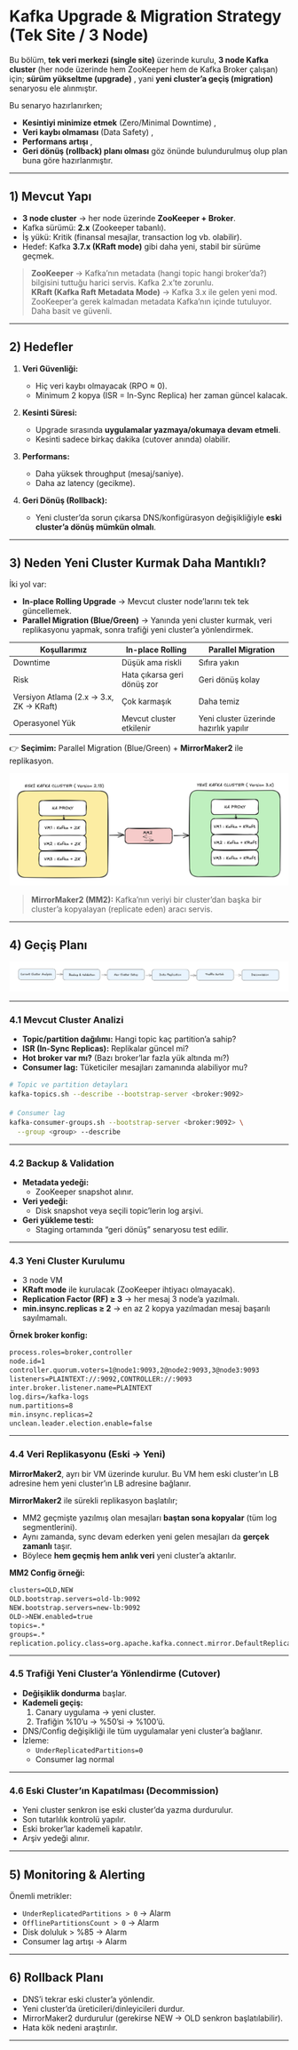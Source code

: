 # Kafka Upgrade & Migration Strategy (Tek Site / 3 Node)

Bu bölüm, **tek veri merkezi (single site)** üzerinde kurulu, **3 node Kafka cluster** (her node üzerinde hem ZooKeeper hem de Kafka Broker çalışan) için; **sürüm yükseltme (upgrade)** , yani **yeni cluster’a geçiş (migration)** senaryosu ele alınmıştır.

Bu senaryo hazırlanırken;
- **Kesintiyi minimize etmek** (Zero/Minimal Downtime) , 
- **Veri kaybı olmaması** (Data Safety) , 
- **Performans artışı** , 
- **Geri dönüş (rollback) planı olması** göz önünde bulundurulmuş olup plan buna göre hazırlanmıştır. 

---

## 1) Mevcut Yapı

- **3 node cluster** → her node üzerinde **ZooKeeper + Broker**.  
- Kafka sürümü: **2.x** (Zookeeper tabanlı).  
- İş yükü: Kritik (finansal mesajlar, transaction log vb. olabilir).  
- Hedef: Kafka **3.7.x (KRaft mode)** gibi daha yeni, stabil bir sürüme geçmek.  

> **ZooKeeper** → Kafka’nın metadata (hangi topic hangi broker’da?) bilgisini tuttuğu harici servis. Kafka 2.x’te zorunlu.  
> **KRaft (Kafka Raft Metadata Mode)** → Kafka 3.x ile gelen yeni mod. ZooKeeper’a gerek kalmadan metadata Kafka’nın içinde tutuluyor. Daha basit ve güvenli.  

---

## 2) Hedefler

1. **Veri Güvenliği:**  
   - Hiç veri kaybı olmayacak (RPO ≈ 0).  
   - Minimum 2 kopya (ISR = In-Sync Replica) her zaman güncel kalacak.  

2. **Kesinti Süresi:**  
   - Upgrade sırasında **uygulamalar yazmaya/okumaya devam etmeli**.  
   - Kesinti sadece birkaç dakika (cutover anında) olabilir.  

3. **Performans:**  
   - Daha yüksek throughput (mesaj/saniye).  
   - Daha az latency (gecikme).  

4. **Geri Dönüş (Rollback):**  
   - Yeni cluster’da sorun çıkarsa DNS/konfigürasyon değişikliğiyle **eski cluster’a dönüş mümkün olmalı**.  

---

## 3) Neden Yeni Cluster Kurmak Daha Mantıklı?

İki yol var:  
- **In-place Rolling Upgrade** → Mevcut cluster node’larını tek tek güncellemek.  
- **Parallel Migration (Blue/Green)** → Yanında yeni cluster kurmak, veri replikasyonu yapmak, sonra trafiği yeni cluster’a yönlendirmek.  

|Koşullarımız | In-place Rolling | Parallel Migration |
|---------|-----------------|--------------------|
| Downtime | Düşük ama riskli | Sıfıra yakın |
| Risk | Hata çıkarsa geri dönüş zor | Geri dönüş kolay |
| Versiyon Atlama (2.x → 3.x, ZK → KRaft) | Çok karmaşık | Daha temiz |
| Operasyonel Yük | Mevcut cluster etkilenir | Yeni cluster üzerinde hazırlık yapılır |

👉 **Seçimim:** Parallel Migration (Blue/Green) + **MirrorMaker2** ile replikasyon.  

![migration](../img/image-12.png)


> **MirrorMaker2 (MM2):** Kafka’nın veriyi bir cluster’dan başka bir cluster’a kopyalayan (replicate eden) aracı servis.  

---

## 4) Geçiş Planı

![kafka-flow-chart](../img/image-11.png)

---

### 4.1 Mevcut Cluster Analizi

- **Topic/partition dağılımı:** Hangi topic kaç partition’a sahip?  
- **ISR (In-Sync Replicas):** Replikalar güncel mi?  
- **Hot broker var mı?** (Bazı broker’lar fazla yük altında mı?)  
- **Consumer lag:** Tüketiciler mesajları zamanında alabiliyor mu?  

```bash
# Topic ve partition detayları
kafka-topics.sh --describe --bootstrap-server <broker:9092>

# Consumer lag
kafka-consumer-groups.sh --bootstrap-server <broker:9092> \
  --group <group> --describe
```

---

### 4.2 Backup & Validation

- **Metadata yedeği:**  
  - ZooKeeper snapshot alınır.  
- **Veri yedeği:**  
  - Disk snapshot veya seçili topic’lerin log arşivi.  
- **Geri yükleme testi:**  
  - Staging ortamında “geri dönüş” senaryosu test edilir.  

---

### 4.3 Yeni Cluster Kurulumu

- 3 node VM  
- **KRaft mode** ile kurulacak (ZooKeeper ihtiyacı olmayacak).  
- **Replication Factor (RF) ≥ 3** → her mesaj 3 node’a yazılmalı.  
- **min.insync.replicas ≥ 2** → en az 2 kopya yazılmadan mesaj başarılı sayılmamalı.  

**Örnek broker konfig:**

```properties
process.roles=broker,controller
node.id=1
controller.quorum.voters=1@node1:9093,2@node2:9093,3@node3:9093
listeners=PLAINTEXT://:9092,CONTROLLER://:9093
inter.broker.listener.name=PLAINTEXT
log.dirs=/kafka-logs
num.partitions=8
min.insync.replicas=2
unclean.leader.election.enable=false
```

---

### 4.4 Veri Replikasyonu (Eski → Yeni)

**MirrorMaker2**, ayrı bir VM üzerinde kurulur. Bu VM hem eski cluster’ın LB adresine hem yeni cluster’ın LB adresine bağlanır.

**MirrorMaker2** ile sürekli replikasyon başlatılır;  
- MM2 geçmişte yazılmış olan mesajları **baştan sona kopyalar** (tüm log segmentlerini).  
- Aynı zamanda, sync devam ederken yeni gelen mesajları da **gerçek zamanlı** taşır.  
- Böylece **hem geçmiş hem anlık veri** yeni cluster’a aktarılır.  

**MM2 Config örneği:**

```properties
clusters=OLD,NEW
OLD.bootstrap.servers=old-lb:9092
NEW.bootstrap.servers=new-lb:9092
OLD->NEW.enabled=true
topics=.*
groups=.*
replication.policy.class=org.apache.kafka.connect.mirror.DefaultReplicationPolicy

```

---

### 4.5 Trafiği Yeni Cluster’a Yönlendirme (Cutover)

- **Değişiklik dondurma** başlar.  
- **Kademeli geçiş:**  
  1. Canary uygulama → yeni cluster.  
  2. Trafiğin %10’u → %50’si → %100’ü.  
- DNS/Config değişikliği ile tüm uygulamalar yeni cluster’a bağlanır.  
- İzleme:  
  - `UnderReplicatedPartitions=0`  
  - Consumer lag normal  

---

### 4.6 Eski Cluster’ın Kapatılması (Decommission)

- Yeni cluster senkron ise eski cluster’da yazma durdurulur.  
- Son tutarlılık kontrolü yapılır.  
- Eski broker’lar kademeli kapatılır.  
- Arşiv yedeği alınır.  

---

## 5) Monitoring & Alerting

Önemli metrikler:  
- `UnderReplicatedPartitions > 0` → Alarm  
- `OfflinePartitionsCount > 0` → Alarm  
- Disk doluluk > %85 → Alarm  
- Consumer lag artışı → Alarm  

---

## 6) Rollback Planı

- DNS’i tekrar eski cluster’a yönlendir.  
- Yeni cluster’da üreticileri/dinleyicileri durdur.  
- MirrorMaker2 durdurulur (gerekirse NEW → OLD senkron başlatılabilir).  
- Hata kök nedeni araştırılır.  

---



